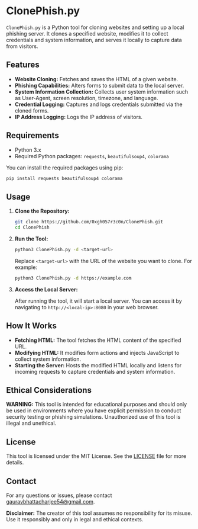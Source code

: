 # ClonePhish.py

`ClonePhish.py` is a Python tool for cloning websites and setting up a local phishing server. It clones a specified website, modifies it to collect credentials and system information, and serves it locally to capture data from visitors.

## Features

- **Website Cloning:** Fetches and saves the HTML of a given website.
- **Phishing Capabilities:** Alters forms to submit data to the local server.
- **System Information Collection:** Collects user system information such as User-Agent, screen resolution, timezone, and language.
- **Credential Logging:** Captures and logs credentials submitted via the cloned forms.
- **IP Address Logging:** Logs the IP address of visitors.

## Requirements

- Python 3.x
- Required Python packages: `requests`, `beautifulsoup4`, `colorama`

You can install the required packages using pip:

```bash
pip install requests beautifulsoup4 colorama
```

## Usage

1. **Clone the Repository:**

   ```bash
   git clone https://github.com/0xgh057r3c0n/ClonePhish.git
   cd ClonePhish
   ```

2. **Run the Tool:**

   ```bash
   python3 ClonePhish.py -d <target-url>
   ```

   Replace `<target-url>` with the URL of the website you want to clone. For example:

   ```bash
   python3 ClonePhish.py -d https://example.com
   ```

3. **Access the Local Server:**

   After running the tool, it will start a local server. You can access it by navigating to `http://<local-ip>:8080` in your web browser.

## How It Works

- **Fetching HTML:** The tool fetches the HTML content of the specified URL.
- **Modifying HTML:** It modifies form actions and injects JavaScript to collect system information.
- **Starting the Server:** Hosts the modified HTML locally and listens for incoming requests to capture credentials and system information.

## Ethical Considerations

**WARNING:** This tool is intended for educational purposes and should only be used in environments where you have explicit permission to conduct security testing or phishing simulations. Unauthorized use of this tool is illegal and unethical.

## License

This tool is licensed under the MIT License. See the [LICENSE](LICENSE) file for more details.

## Contact

For any questions or issues, please contact [gauravbhattacharjee54@gmail.com](mailto:gauravbhattacharjee54@gmail.com).

**Disclaimer:** The creator of this tool assumes no responsibility for its misuse. Use it responsibly and only in legal and ethical contexts.

